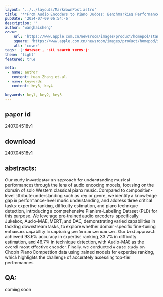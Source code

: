 ```yaml
---
layout: '../../layouts/MarkdownPost.astro'
title: '**From Audio Encoders to Piano Judges: Benchmarking Performance Understanding for Solo Piano**'
pubDate: '2024-07-09 06:54:46'
description: ''
author: 'wanghaisheng'
cover:
    url: 'https://www.apple.com.cn/newsroom/images/product/homepod/standard/Apple-HomePod-hero-230118_big.jpg.large_2x.jpg'
    square: 'https://www.apple.com.cn/newsroom/images/product/homepod/standard/Apple-HomePod-hero-230118_big.jpg.large_2x.jpg'
    alt: 'cover'
tags: '['dataset', 'all search terms']' 
theme: 'light'
featured: true

meta:
 - name: author
   content: Huan Zhang et.al.
 - name: keywords
   content: key3, key4

keywords: key1, key2, key3
---
```


## paper id
2407.04518v1
## download
[2407.04518v1](http://arxiv.org/abs/2407.04518v1)
## abstracts:
Our study investigates an approach for understanding musical performances through the lens of audio encoding models, focusing on the domain of solo Western classical piano music. Compared to composition-level attribute understanding such as key or genre, we identify a knowledge gap in performance-level music understanding, and address three critical tasks: expertise ranking, difficulty estimation, and piano technique detection, introducing a comprehensive Pianism-Labelling Dataset (PLD) for this purpose. We leverage pre-trained audio encoders, specifically Jukebox, Audio-MAE, MERT, and DAC, demonstrating varied capabilities in tackling downstream tasks, to explore whether domain-specific fine-tuning enhances capability in capturing performance nuances. Our best approach achieved 93.6\% accuracy in expertise ranking, 33.7\% in difficulty estimation, and 46.7\% in technique detection, with Audio-MAE as the overall most effective encoder. Finally, we conducted a case study on Chopin Piano Competition data using trained models for expertise ranking, which highlights the challenge of accurately assessing top-tier performances.
## QA:
coming soon
